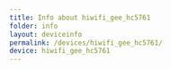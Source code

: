 ```yaml
---
title: Info about hiwifi_gee_hc5761
folder: info
layout: deviceinfo
permalink: /devices/hiwifi_gee_hc5761/
device: hiwifi_gee_hc5761
---
```

